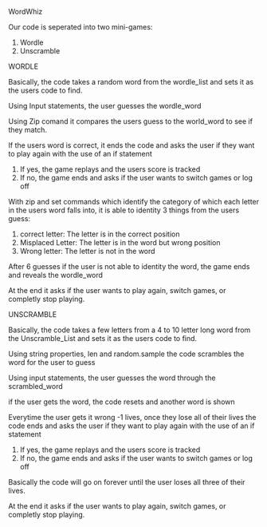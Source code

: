 WordWhiz 

Our code is seperated into two mini-games: 
1. Wordle
2. Unscramble

WORDLE

Basically, the code takes a random word from the wordle_list and sets it as the users code to find. 

Using Input statements, the user guesses the wordle_word 

Using Zip comand it compares the users guess to the world_word to see if they match. 

If the users word is correct, it ends the code and asks the user if they want to play again with the use of an if statement 
1. If yes, the game replays and the users score is tracked
2. If no, the game ends and asks if the user wants to switch games or log off

With zip and set commands which identify the category of which each letter in the users word falls into, it is able to identity 3 things from the users guess:
1. correct letter: The letter is in the correct position
2. Misplaced Letter: The letter is in the word but wrong position
3. Wrong letter: The letter is not in the word

After 6 guesses if the user is not able to identity the word, the game ends and reveals the wordle_word

At the end it asks if the user wants to play again, switch games, or completly stop playing. 

UNSCRAMBLE

Basically, the code takes a few letters from a 4 to 10 letter long word from the Unscramble_List and sets it as the users code to find.

Using string properties, len and random.sample the code scrambles the word for the user to guess

Using input statements, the user guesses the word through the scrambled_word

if the user gets the word, the code resets and another word is shown 

Everytime the user gets it wrong -1 lives, once they lose all of their lives the code ends and asks the user if they want to play again with the use of an if statement 
1. If yes, the game replays and the users score is tracked
2. If no, the game ends and asks if the user wants to switch games or log off

Basically the code will go on forever until the user loses all three of their lives. 

At the end it asks if the user wants to play again, switch games, or completly stop playing. 





